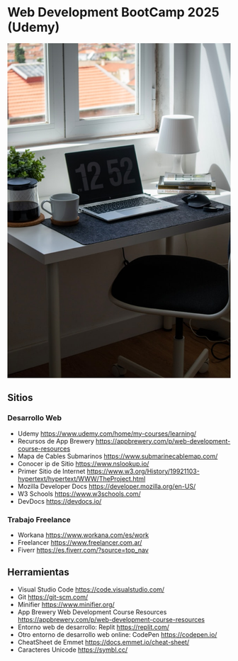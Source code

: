 # Web Development BootCamp 2025 (Udemy)
![Alt text](https://github.com/m4nuc0mp/web_dev_bootcamp_2025/blob/main/nubelson-fernandes-Y9V-pKSy0fw-unsplash.jpg)
## Sitios

### Desarrollo Web
- Udemy https://www.udemy.com/home/my-courses/learning/
- Recursos de App Brewery https://appbrewery.com/p/web-development-course-resources
- Mapa de Cables Submarinos https://www.submarinecablemap.com/
- Conocer ip de Sitio https://www.nslookup.io/
- Primer Sitio de Internet https://www.w3.org/History/19921103-hypertext/hypertext/WWW/TheProject.html
- Mozilla Developer Docs https://developer.mozilla.org/en-US/
- W3 Schools https://www.w3schools.com/
- DevDocs https://devdocs.io/

### Trabajo Freelance
- Workana https://www.workana.com/es/work
- Freelancer https://www.freelancer.com.ar/
- Fiverr https://es.fiverr.com/?source=top_nav

## Herramientas

- Visual Studio Code https://code.visualstudio.com/
- Git https://git-scm.com/
- Minifier https://www.minifier.org/
- App Brewery Web Development Course Resources https://appbrewery.com/p/web-development-course-resources
- Entorno web de desarrollo: Replit https://replit.com/
- Otro entorno de desarrollo web online: CodePen https://codepen.io/
- CheatSheet de Emmet https://docs.emmet.io/cheat-sheet/
- Caracteres Unicode https://symbl.cc/
